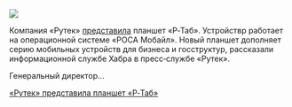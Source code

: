 <!--2025-04-29 14:31:49-->
<div class="yb">
  <div class="rss habr"><img src="https://habrastorage.org/getpro/habr/upload_files/182/1fa/f33/1821faf3320423eeb57cd7dc5261e6e6.jpg" /><p>Компания «Рутек» <a href="https://t.me/rosaphone/58" rel="noopener noreferrer nofollow">представила</a> планшет «Р‑Таб». Устройствр работает на&nbsp;операционной системе «РОСА Мобайл». Новый планшет дополняет серию мобильных устройств для&nbsp;бизнеса и госструктур, рассказали информационной службе Хабра в&nbsp;пресс‑службе «Рутек».</p><p>Генеральный директор... <p class="titl"><a href="https://habr.com/ru/news/905592/?utm_source=habrahabr&utm_medium=rss&utm_campaign=905592">«Рутек» представила планшет «Р‑Таб»</a></p></div>
</div>
